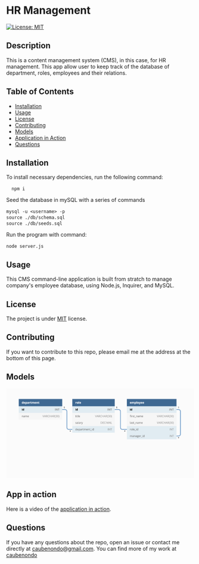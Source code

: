# HR Management

[![License: MIT](https://img.shields.io/badge/License-MIT-yellow.svg)](https://opensource.org/licenses/MIT)

## Description

This is a content management system (CMS), in this case, for HR management. This app allow user to keep track of the database of department, roles, employees and their relations.

## Table of Contents

-   [Installation](#Installation)
-   [Usage](#Usage)
-   [License](#License)
-   [Contributing](#Contributing)
-   [Models](#Models)
-   [Application in Action](#Tests)
-   [Questions](#Questions)

## Installation <a name='Installation'></a>

To install necessary dependencies, run the following command:

```
  npm i
```

Seed the database in mySQL with a series of commands

```
mysql -u <username> -p
source ./db/schema.sql
source ./db/seeds.sql
```

Run the program with command:
```
node server.js
```

## Usage <a name='Usage'></a>

This CMS command-line application is built from stratch to manage company's employee database, using Node.js, Inquirer, and MySQL.

## License <a name='License'></a>

The project is under [MIT](https://opensource.org/licenses/MIT) license.

## Contributing <a name='Contributing'></a>

If you want to contribute to this repo, please email me at the address at the bottom of this page.

## Models <a name='#Models'></a>
![Database Diagram](./Given/Assets/12-sql-homework-demo-01.png)

## App in action <a name='Tests'></a>

Here is a video of the [application in action](https://www.youtube.com/watch?v=2hTk_XiXczk).



## Questions <a name='Questions'></a>

If you have any questions about the repo, open an issue or contact me directly at caubenondo@gmail.com.
You can find more of my work at [caubenondo](https://github.com/caubenondo)
